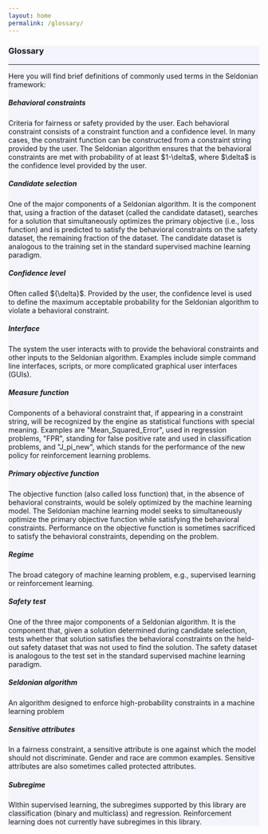 ```yaml
---
layout: home
permalink: /glossary/
---
```


<!-- Main Container -->
<div class="container p-3 my-5 border" style="background-color: #f3f4fc;">
<h3 class="mb-3">Glossary</h3>
<hr class="my-4" />
<p>Here you will find brief definitions of commonly used terms in the Seldonian framework:</p>
<h5 id="behavioral_constraint"> Behavioral constraints </h5>
<p>  Criteria for fairness or safety provided by the user. Each behavioral constraint consists of a constraint function and a confidence level. In many cases, the constraint function can be constructed from a constraint string provided by the user. The Seldonian algorithm ensures that the behavioral constraints are met with probability of at least $1-\delta$, where $\delta$ is the confidence level provided by the user. </p> 

<h5 id="candidate_selection">Candidate selection</h5>
<p>One of the major components of a Seldonian algorithm. It is the component that, using a fraction of the dataset (called the candidate dataset), searches for a solution that simultaneously optimizes the primary objective (i.e., loss function) and is predicted to satisfy the behavioral constraints on the safety dataset, the remaining fraction of the dataset. The candidate dataset is analogous to the training set in the standard supervised machine learning paradigm. </p>

<h5 id="confidence_level">Confidence level</h5>
<p>Often called ${\delta}$. Provided by the user, the confidence level is used to define the maximum acceptable probability for the Seldonian algorithm to violate a behavioral constraint.  </p>

<h5 id="interface">Interface</h5>
<p>The system the user interacts with to provide the behavioral constraints and other inputs to the Seldonian algorithm. Examples include simple command line interfaces, scripts, or more complicated graphical user interfaces (GUIs).</p>

<h5 id="measure_function">Measure function</h5>
<p>Components of a behavioral constraint that, if appearing in a constraint string, will be recognized by the engine as statistical functions with special meaning. Examples are "Mean_Squared_Error", used in regression problems, "FPR", standing for false positive rate and used in classification problems, and "J_pi_new", which stands for the performance of the new policy for reinforcement learning problems. </p>

<h5 id="primary_objective">Primary objective function</h5>
<p>The objective function (also called loss function) that, in the absence of behavioral constraints, would be solely optimized by the machine learning model. The Seldonian machine learning model seeks to simultaneously optimize the primary objective function while satisfying the behavioral constraints. Performance on the objective function is sometimes sacrificed to satisfy the behavioral constraints, depending on the problem.</p>

<h5 id="regime">Regime</h5>
<p>The broad category of machine learning problem, e.g., supervised learning or reinforcement learning. </p>

<h5 id="safety_test">Safety test</h5>
<p>One of the three major components of a Seldonian algorithm. It is the component that, given a solution determined during candidate selection, tests whether that solution satisfies the behavioral constraints on the held-out safety dataset that was not used to find the solution. The safety dataset is analogous to the test set in the standard supervised machine learning paradigm. </p>

<h5 id="seldonian_algorithm">Seldonian algorithm</h5>
<p>An algorithm designed to enforce high-probability constraints in a machine learning problem</p>

<h5 id="sensitive_attributes">Sensitive attributes</h5>
<p>In a fairness constraint, a sensitive attribute is one against which the model should not discriminate. Gender and race are common examples. Sensitive attributes are also sometimes called protected attributes. </p>

<h5 id="sub_regime">Subregime</h5>
<p>Within supervised learning, the subregimes supported by this library are classification (binary and multiclass) and regression. Reinforcement learning does not currently have subregimes in this library.</p>


</div>


